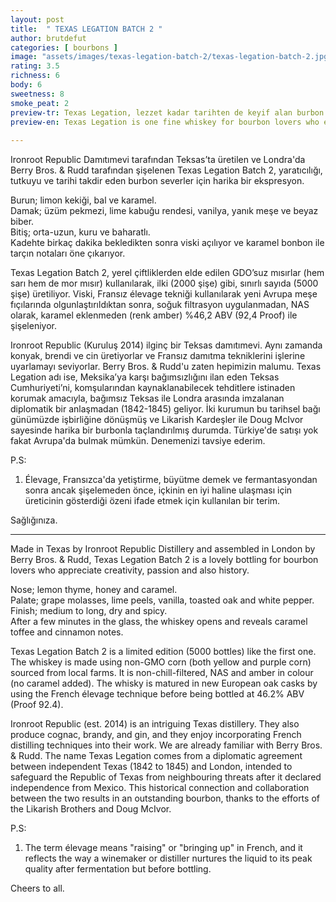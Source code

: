 ```yaml
---
layout: post
title:  " TEXAS LEGATION BATCH 2 "
author: brutdefut
categories: [ bourbons ]
image: "assets/images/texas-legation-batch-2/texas-legation-batch-2.jpg"
rating: 3.5
richness: 6
body: 6
sweetness: 8
smoke_peat: 2
preview-tr: Texas Legation, lezzet kadar tarihten de keyif alan burbon severler için biçilmiş kaftan.                         
preview-en: Texas Legation is one fine whiskey for bourbon lovers who enjoy history as much as zestfulness. 
                 
---
```


Ironroot Republic Damıtımevi tarafından Teksas’ta üretilen ve Londra'da Berry Bros. & Rudd tarafından şişelenen Texas Legation Batch 2, yaratıcılığı, tutkuyu ve tarihi takdir eden burbon severler için harika bir ekspresyon.  

Burun; limon kekiği, bal ve karamel.  
Damak; üzüm pekmezi, lime kabuğu rendesi, vanilya, yanık meşe ve beyaz biber.   
Bitiş; orta-uzun, kuru ve baharatlı.   
Kadehte birkaç dakika bekledikten sonra viski açılıyor ve karamel bonbon ile tarçın notaları öne çıkarıyor.  

Texas Legation Batch 2, yerel çiftliklerden elde edilen GDO’suz mısırlar (hem sarı hem de mor mısır) kullanılarak, ilki (2000 şişe) gibi, sınırlı sayıda (5000 şişe) üretiliyor. Viski, Fransız élevage tekniği kullanılarak yeni Avrupa meşe fıçılarında olgunlaştırıldıktan sonra, soğuk filtrasyon uygulanmadan, NAS olarak, karamel eklenmeden (renk amber)  %46,2 ABV (92,4 Proof) ile şişeleniyor.  

Ironroot Republic (Kuruluş 2014) ilginç bir Teksas damıtımevi. Aynı zamanda konyak, brendi ve cin üretiyorlar ve Fransız damıtma tekniklerini işlerine uyarlamayı seviyorlar. Berry Bros. & Rudd'u zaten hepimizin malumu. Texas Legation adı ise, Meksika’ya karşı bağımsızlığını ilan eden Teksas Cumhuriyeti’ni, komşularından kaynaklanabilecek tehditlere istinaden korumak amacıyla, bağımsız Teksas ile Londra arasında imzalanan diplomatik bir anlaşmadan (1842-1845) geliyor. İki kurumun bu tarihsel bağı günümüzde işbirliğine dönüşmüş ve Likarish Kardeşler ile Doug McIvor sayesinde harika bir burbonla taçlandırılmış durumda. Türkiye'de satışı yok fakat Avrupa'da bulmak mümkün. Denemenizi tavsiye ederim.        

P.S:  
1. Élevage, Fransızca'da yetiştirme, büyütme demek ve fermantasyondan sonra ancak şişelemeden önce, içkinin en iyi haline ulaşması için üreticinin gösterdiği özeni ifade etmek için kullanılan bir terim.  

Sağlığınıza.   
   
   
-----------------------------------------------

<p id="english"></p>

Made in Texas by Ironroot Republic Distillery and assembled in London by Berry Bros. & Rudd, Texas Legation Batch 2 is a lovely bottling for bourbon lovers who appreciate creativity, passion and also history.  

Nose; lemon thyme, honey and caramel.  
Palate; grape molasses, lime peels, vanilla, toasted oak and white pepper.  
Finish; medium to long, dry and spicy.  
After a few minutes in the glass, the whiskey opens and reveals caramel toffee and cinnamon notes.  

Texas Legation Batch 2 is a limited edition (5000 bottles) like the first one. The whiskey is made using non-GMO corn (both yellow and purple corn) sourced from local farms. It is non-chill-filtered, NAS and amber in colour (no caramel added). The whisky is matured in new European oak casks by using the French élevage technique before being bottled at 46.2% ABV (Proof 92.4).    

Ironroot Republic (est. 2014) is an intriguing Texas distillery. They also produce cognac, brandy, and gin, and they enjoy incorporating French distilling techniques into their work. We are already familiar with Berry Bros. & Rudd. The name Texas Legation comes from a diplomatic agreement between independent Texas (1842 to 1845) and London, intended to safeguard the Republic of Texas from neighbouring threats after it declared independence from Mexico. This historical connection and collaboration between the two results in an outstanding bourbon, thanks to the efforts of the Likarish Brothers and Doug McIvor.

P.S:   
1. The term élevage means "raising" or "bringing up" in French, and it reflects the way a winemaker or distiller nurtures the liquid to its peak quality after fermentation but before bottling. 

Cheers to all.    


 
